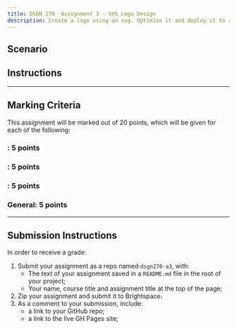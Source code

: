 ```yaml
---
title: DSGN 270  Assignment 3 - SVG Logo Design
description: Create a logo using an svg. Optimize it and deploy it to a web page
---
```


## Scenario

## Instructions

---

## Marking Criteria

This assignment will be marked out of 20 points, which will be given for each of the following:

### : 5 points

### : 5 points

### : 5 points

### General: 5 points

---

## Submission Instructions

In order to receive a grade:

1. Submit your assignment as a repo named `dsgn270-a3`, with:
   - The text of your assignment saved in a `README.md` file in the root of your project;
   - Your name, course title and assignment title at the top of the page;
2. Zip your assignment and submit it to Brightspace.
3. As a comment to your submission, include:
   - a link to your GitHub repo;
   - a link to the live GH Pages site;
